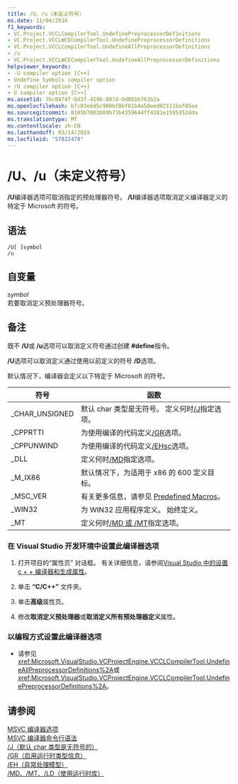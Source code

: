 ```yaml
---
title: /U、/u（未定义符号）
ms.date: 11/04/2016
f1_keywords:
- VC.Project.VCCLCompilerTool.UndefinePreprocessorDefinitions
- VC.Project.VCCLWCECompilerTool.UndefinePreprocessorDefinitions
- VC.Project.VCCLCompilerTool.UndefineAllPreprocessorDefinitions
- /u
- VC.Project.VCCLWCECompilerTool.UndefineAllPreprocessorDefinitions
helpviewer_keywords:
- -U compiler option [C++]
- Undefine Symbols compiler option
- /U compiler option [C++]
- U compiler option [C++]
ms.assetid: 7bc0474f-6d1f-419b-807d-0d8816763b2a
ms.openlocfilehash: bfc03ebd5c900bf8bf81b4a50eed02111baf85ee
ms.sourcegitcommit: 8105b7003b89b73b4359644ff4281e1595352dda
ms.translationtype: MT
ms.contentlocale: zh-CN
ms.lasthandoff: 03/14/2019
ms.locfileid: "57822479"
---
```

# <a name="u-u-undefine-symbols"></a>/U、/u（未定义符号）

**/U**编译器选项可取消指定的预处理器符号。 **/U**编译器选项取消定义编译器定义的特定于 Microsoft 的符号。

## <a name="syntax"></a>语法

```
/U[ ]symbol
/u
```

## <a name="arguments"></a>自变量

*symbol*<br/>
若要取消定义预处理器符号。

## <a name="remarks"></a>备注

既不 **/U**或 **/u**选项可以取消定义符号通过创建 **#define**指令。

**/U**选项可以取消定义通过使用以前定义的符号 **/D**选项。

默认情况下，编译器会定义以下特定于 Microsoft 的符号。

|符号|函数|
|------------|--------------|
|_CHAR_UNSIGNED|默认 char 类型是无符号。 定义何时[/J](j-default-char-type-is-unsigned.md)指定选项。|
|_CPPRTTI|为使用编译的代码定义[/GR](gr-enable-run-time-type-information.md)选项。|
|_CPPUNWIND|为使用编译的代码定义[/EHsc](eh-exception-handling-model.md)选项。|
|_DLL|定义何时[/MD](md-mt-ld-use-run-time-library.md)指定选项。|
|_M_IX86|默认情况下，为适用于 x86 的 600 定义目标。|
|_MSC_VER|有关更多信息，请参见 [Predefined Macros](../../preprocessor/predefined-macros.md)。|
|_WIN32|为 WIN32 应用程序定义。 始终定义。|
|_MT|定义何时[/MD 或 /MT](md-mt-ld-use-run-time-library.md)指定选项。|

### <a name="to-set-this-compiler-option-in-the-visual-studio-development-environment"></a>在 Visual Studio 开发环境中设置此编译器选项

1. 打开项目的“属性页”  对话框。 有关详细信息，请参阅[Visual Studio 中的设置 c + + 编译器和生成属性](../working-with-project-properties.md)。

1. 单击 **“C/C++”** 文件夹。

1. 单击**高级**属性页。

1. 修改**取消定义预处理器**或**取消定义所有预处理器定义**属性。

### <a name="to-set-this-compiler-option-programmatically"></a>以编程方式设置此编译器选项

- 请参见<xref:Microsoft.VisualStudio.VCProjectEngine.VCCLCompilerTool.UndefineAllPreprocessorDefinitions%2A>或 <xref:Microsoft.VisualStudio.VCProjectEngine.VCCLCompilerTool.UndefinePreprocessorDefinitions%2A>。

## <a name="see-also"></a>请参阅

[MSVC 编译器选项](compiler-options.md)<br/>
[MSVC 编译器命令行语法](compiler-command-line-syntax.md)<br/>
[/J（默认 char 类型是无符号的）](j-default-char-type-is-unsigned.md)<br/>
[/GR（启用运行时类型信息）](gr-enable-run-time-type-information.md)<br/>
[/EH（异常处理模型）](eh-exception-handling-model.md)<br/>
[/MD、/MT、/LD（使用运行时库）](md-mt-ld-use-run-time-library.md)
